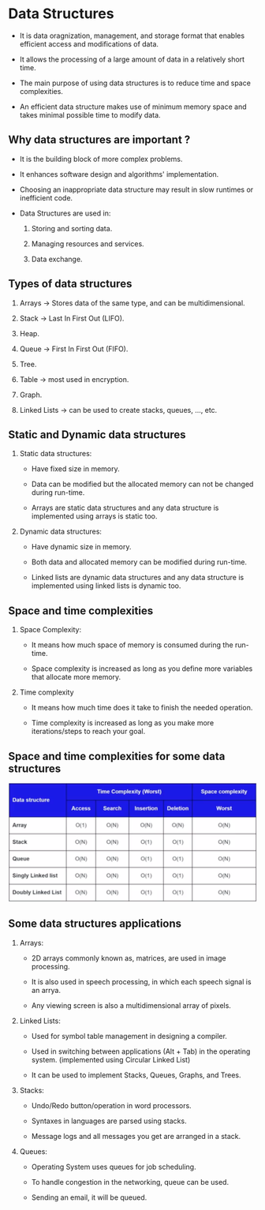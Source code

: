 # Data Structures

- It is data oragnization, management, and storage format that enables efficient access and modifications of data.

- It allows the processing of a large amount of data in a relatively short time.

- The main purpose of using data structures is to reduce time and space complexities.

- An efficient data structure makes use of minimum memory space and takes minimal possible time to modify data.

## Why data structures are important ?

- It is the building block of more complex problems.

- It enhances software design and algorithms' implementation.

- Choosing an inappropriate data structure may result in slow runtimes or inefficient code.

- Data Structures are used in:

    1. Storing and sorting data.

    2. Managing resources and services.

    3. Data exchange.

## Types of data structures

1. Arrays -> Stores data of the same type, and can be multidimensional.

2. Stack -> Last In First Out (LIFO).

3. Heap.

4. Queue -> First In First Out (FIFO).

5. Tree.

6. Table -> most used in encryption.

7. Graph.

8. Linked Lists -> can be used to create stacks, queues, ..., etc.

## Static and Dynamic data structures

1. Static data structures:

    - Have fixed size in memory.

    - Data can be modified but the allocated memory can not be changed during run-time.

    - Arrays are static data structures and any data structure is implemented using arrays is static too.

2. Dynamic data structures:

    - Have dynamic size in memory.

    - Both data and allocated memory can be modified during run-time.

    - Linked lists are dynamic data structures and any data structure is implemented using linked lists is dynamic too.

## Space and time complexities

1. Space Complexity:

    - It means how much space of memory is consumed during the run-time.

    - Space complexity is increased as long as you define more variables that allocate more memory.

2. Time complexity

    - It means how much time does it take to finish the needed operation.

    - Time complexity is increased as long as you make more iterations/steps to reach your goal.

## Space and time complexities for some data structures

![Complexities](https://github.com/omarnabih99/CPP_20_MasterClass/blob/main/Data_Structures/Screenshot%20from%202024-06-23%2021-24-08.png)


## Some data structures applications

1. Arrays:

    - 2D arrays commonly known as, matrices, are used in image processing.

    - It is also used in speech processing, in which each speech signal is an arrya.

    - Any viewing screen is also a multidimensional array of pixels.

2. Linked Lists:

    - Used for symbol table management in designing a compiler.

    - Used in switching between applications (Alt + Tab) in the operating system. (implemented using Circular Linked List)

    - It can be used to implement Stacks, Queues, Graphs, and Trees.

3. Stacks:

    - Undo/Redo button/operation in word processors.

    - Syntaxes in languages are parsed using stacks.

    - Message logs and all messages you get are arranged in a stack.

4. Queues:

    - Operating System uses queues for job scheduling.

    - To handle congestion in the networking, queue can be used.

    - Sending an email, it will be queued.